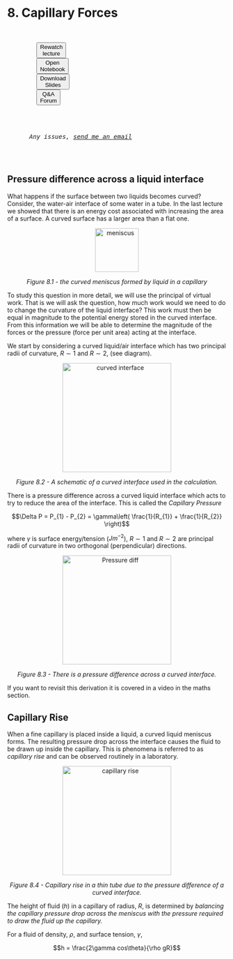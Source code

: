 # 8. Capillary Forces

<link rel="stylesheet" type="text/css" href="../customstyle.css">
<div class="highlight-{Lecture notranslate">
  <div class="highlight">
    <pre>
      <div class=flex-center>
        <button class="styled-button" onclick="window.open('https://echo360.org.uk/section/63794c5e-d933-46e0-a8e1-8f4bfcc8c054/public', '_blank')">Rewatch<br>lecture</button>
        <button class="styled-button" onclick="window.open('https://uniofnottm.sharepoint.com/sites/ForceFunction2025/SiteAssets/Force&Function2025%20Notebook', '_blank')">Open<br>Notebook</button>
        <button class="styled-button" onclick="window.open('https://www.nottingham.ac.uk/~ppzmis/phys3009/ppt/Lecture8.pdf', '_blank')">Download<br>Slides</button>
        <button class="styled-button" onclick="window.open('https://moodle.nottingham.ac.uk/mod/forum/view.php?id=8000677', '_blank')">Q&A<br>Forum</button>
      </div>
      <div class=flex-center>
      <em style=>Any issues, <a href="mailto:mike.i.smith@nottingham.ac.uk?subject=Issue%20with%20accessing%20Class%20Notebook">send me an email</a></em>
      </div>
    </pre>
   
  </div>
</div>

## Pressure difference across a liquid interface 

What happens if the surface between two liquids becomes curved?
Consider, the water-air interface of some water in a tube. In the last lecture we showed that there is an energy cost associated with increasing the area of a surface. A curved surface has a larger area than a flat one.

<div style="text-align: center;">
    <img src="imgs/8_1.png" alt="meniscus" width="100" height=auto>
    <p><em>Figure 8.1 - the curved meniscus formed by liquid in a capillary</em></p>
</div>

To study this question in more detail, we will use the principal of virtual work. That is we will ask the question, how much work would we need to do to change the curvature of the liquid interface? This work must then be equal in magnitude to the potential energy stored in the curved interface. From this information
we will be able to determine the magnitude of the forces or the pressure (force per unit area) acting at the interface. 

We start by considering a curved liquid/air interface which has two
principal radii of curvature, $R \sim 1$ and $R \sim 2$, (see diagram).

<div style="text-align: center;">
    <img src="imgs/8_2.png" alt="curved interface" width="250" height=auto>
    <p><em>Figure 8.2 - A schematic of a curved interface used in the calculation.</em></p>
</div>

There is a pressure difference across a curved liquid interface which
acts to try to reduce the area of the interface. This is called the *Capillary Pressure*

$$\Delta P = P_{1} - P_{2} = \gamma\left( \frac{1}{R_{1}} + \frac{1}{R_{2}} \right)$$

where $\gamma$ is surface energy/tension ($Jm^{-2}$), $R \sim 1$ and $R \sim 2$ are principal radii of curvature in two orthogonal (perpendicular) directions.

<div style="text-align: center;">
    <img src="imgs/8_3.png" alt="Pressure diff" width="250" height=auto>
    <p><em>Figure 8.3 - There is a pressure difference across a curved interface.</em></p>
</div>

If you want to revisit this derivation it is covered in a video in the maths section.

## Capillary Rise

When a fine capillary is placed inside a liquid, a curved liquid meniscus forms. The resulting pressure drop across the interface causes the fluid to be drawn up inside the capillary. This is phenomena is referred to as *capillary rise* and
can be observed routinely in a laboratory.

<div style="text-align: center;">
    <img src="imgs/8_4.png" alt="capillary rise" width="250" height=auto>
    <p><em>Figure 8.4 - Capillary rise in a thin tube due to the pressure difference of a curved interface.</em></p>
</div>

The height of fluid ($h$) in a capillary of radius, $R$, is determined
by *balancing the capillary pressure drop across the meniscus with the
pressure required to draw the fluid up the capillary.*

For a fluid of density, $\rho$, and surface tension, $\gamma$, 

$$h = \frac{2\gamma cos\theta}{\rho gR}$$

